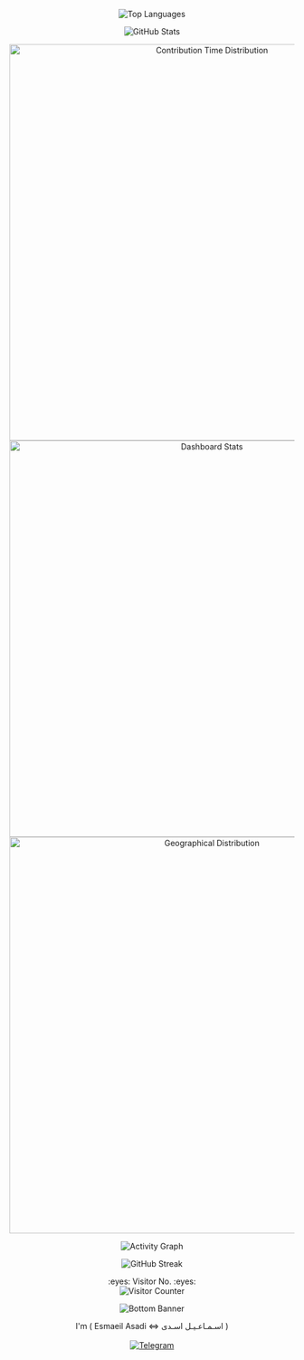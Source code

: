 <!-- Top Languages -->
<p align="center">
  <img src="https://github-readme-stats.vercel.app/api/top-langs/?username=Null-Err0r&layout=compact&theme=tokyonight" alt="Top Languages" />
</p>
<!-- GitHub Stats -->
<p align="center">
  <img src="https://github-readme-stats.vercel.app/api?username=Null-Err0r&show_icons=true&theme=tokyonight" alt="GitHub Stats" />
</p>
<!-- Contribution Time Distribution -->
<div align="center">
  <a href="https://next.ossinsight.io/widgets/official/analyze-user-contribution-time-distribution?user_id=19436819&period=all_times" target="_blank" style="display: block;">
    <picture>
      <source media="(prefers-color-scheme: dark)" srcset="https://next.ossinsight.io/widgets/official/analyze-user-contribution-time-distribution/thumbnail.png?user_id=19436819&period=all_times&image_size=auto&color_scheme=dark" width="700" height="auto">
      <img alt="Contribution Time Distribution" src="https://next.ossinsight.io/widgets/official/analyze-user-contribution-time-distribution/thumbnail.png?user_id=19436819&period=all_times&image_size=auto&color_scheme=light" width="700" height="auto">
    </picture>
  </a>
</div>

<!-- Dashboard Stats -->
<div align="center">
  <a href="https://next.ossinsight.io/widgets/official/compose-user-dashboard-stats?user_id=19436819" target="_blank" style="display: block;">
    <picture>
      <source media="(prefers-color-scheme: dark)" srcset="https://next.ossinsight.io/widgets/official/compose-user-dashboard-stats/thumbnail.png?user_id=19436819&image_size=auto&color_scheme=dark" width="700" height="auto">
      <img alt="Dashboard Stats" src="https://next.ossinsight.io/widgets/official/compose-user-dashboard-stats/thumbnail.png?user_id=19436819&image_size=auto&color_scheme=light" width="700" height="auto">
    </picture>
  </a>
</div>
<!-- Geographical Activity -->
<div align="center">
  <a href="https://next.ossinsight.io/widgets/official/compose-org-activity-map?activity=stars&role=stars&owner_id=19436819&period=past_12_months" target="_blank" style="display: block;">
    <picture>
      <source media="(prefers-color-scheme: dark)" srcset="https://next.ossinsight.io/widgets/official/compose-org-activity-map/thumbnail.png?activity=stars&role=stars&owner_id=19436819&period=past_12_months&image_size=4x7&color_scheme=dark" width="700" height="auto">
      <img alt="Geographical Distribution" src="https://next.ossinsight.io/widgets/official/compose-org-activity-map/thumbnail.png?activity=stars&role=stars&owner_id=19436819&period=past_12_months&image_size=4x7&color_scheme=light" width="700" height="auto">
    </picture>
  </a>
</div>
<!-- Activity Graph -->
<p align="center">
  <img src="https://github-readme-activity-graph.vercel.app/graph?username=Null-Err0r&theme=tokyo-night" alt="Activity Graph" />
</p>
<!-- GitHub Streak -->
<p align="center">
  <img src="https://github-readme-streak-stats.herokuapp.com/?user=Null-Err0r&theme=tokyonight" alt="GitHub Streak" />
</p>

<!-- Visitor Counter -->
<p align="center">
  :eyes: Visitor No. :eyes:<br>
  <img src="https://profile-counter.glitch.me/Null-Err0r/count.svg" alt="Visitor Counter" />
</p>

<!-- Bottom SVG Banner -->
<p align="center">
  <img src="https://raw.githubusercontent.com/Trilokia/Trilokia/379277808c61ef204768a61bbc5d25bc7798ccf1/bottom_header.svg" alt="Bottom Banner" />
</p>

<!-- Personal Info and Telegram -->
<div align="center">
  I'm ( Esmaeil Asadi <=> اسـمـاعـیـل اسـدی )
  <br><br>
  <a href="https://t.me/E0x1A" target="_blank">
    <img src="https://img.shields.io/badge/Telegram-black?style=for-the-badge&logo=Telegram" alt="Telegram" />
  </a>
</div>
